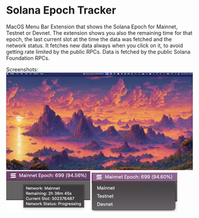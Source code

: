 # Solana Epoch Tracker

MacOS Menu Bar Extension that shows the Solana Epoch for Mainnet, Testnet or Devnet.
The extension shows you also the remaining time for that epoch, the last current slot at the time the data was fetched and the network status.
It fetches new data always when you click on it, to avoid getting rate limited by the public RPCs.
Data is fetched by the public Solana Foundation RPCs.

Screenshots:
![Desktop](/metadata/Desktop.png)
![Menu Bar](/metadata/Menu-bar.png)
![Network Select](/metadata/Network-select.png)